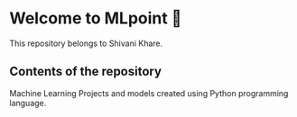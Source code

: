  # Welcome to MLpoint :raising_hand:
 
This repository belongs to Shivani Khare.

## Contents of the repository

Machine Learning Projects and models created using Python programming language. 
